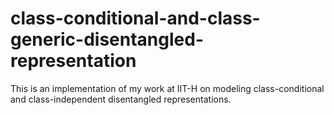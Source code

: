 # class-conditional-and-class-generic-disentangled-representation

This is an implementation of my work at IIT-H on modeling class-conditional and class-independent disentangled representations.
